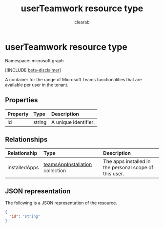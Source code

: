 ﻿---
title: "userTeamwork resource type"
description: "A container for Microsoft Teams features available per user. "
author: "clearab"
doc_type: resourcePageType
localization_priority: Priority
ms.prod: "microsoft-teams"
---

# userTeamwork resource type

Namespace: microsoft.graph

[!INCLUDE [beta-disclaimer](../../includes/beta-disclaimer.md)]

A container for the range of Microsoft Teams functionalities that are available per user in the tenant.

## Properties

| Property | Type   | Description          |
| :------- | :----- | :------------------- |
| id       | string | A unique identifier. |

## Relationships

| Relationship  | Type                                                       | Description                                            |
| :------------ | :--------------------------------------------------------- | :----------------------------------------------------- |
| installedApps | [teamsAppInstallation](teamsappinstallation.md) collection | The apps installed in the personal scope of this user. |

## JSON representation

The following is a JSON representation of the resource.

<!-- {
  "blockType": "resource",
  "@odata.type": "microsoft.graph.userTeamwork",
  "baseType": "microsoft.graph.entity"
}-->

```json
{
  "id": "string"
}

```

<!-- uuid: 8fcb5dbc-d5aa-4681-8e31-b001d5168d79
2015-10-25 14:57:30 UTC -->

<!--
{
  "type": "#page.annotation",
  "description": "userteamwork resource",
  "keywords": "",
  "section": "documentation",
  "tocPath": "",
  "suppressions": []
}
-->
